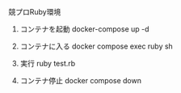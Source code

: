 競プロRuby環境

1. コンテナを起動
docker-compose up -d

2. コンテナに入る
docker compose exec ruby sh

3. 実行
ruby test.rb

4. コンテナ停止
docker compose down